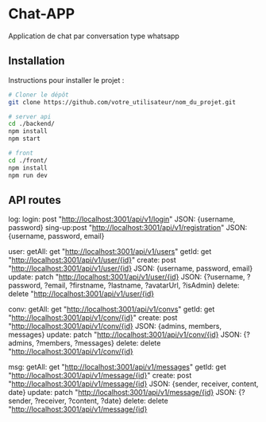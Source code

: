 # Chat-APP

Application de chat par conversation type whatsapp

## Installation

Instructions pour installer le projet :

```bash
# Cloner le dépôt
git clone https://github.com/votre_utilisateur/nom_du_projet.git

# server api
cd ./backend/
npm install
npm start

# front
cd ./front/
npm install
npm run dev
```

## API routes

log:
login:  post    "<http://localhost:3001/api/v1/login>"          JSON: {username, password}
sing-up:post    "<http://localhost:3001/api/v1/registration>"   JSON: {username, password, email}

user:
getAll: get     "<http://localhost:3001/api/v1/users>"
getId:  get     "<http://localhost:3001/api/v1/user/{id}>"
create: post    "<http://localhost:3001/api/v1/user/{id}>       JSON: {username, password, email}
update: patch   "<http://localhost:3001/api/v1/user/{id}>       JSON: {?username, ?password, ?email, ?firstname, ?lastname, ?avatarUrl, ?isAdmin}
delete: delete  "<http://localhost:3001/api/v1/user/{id}>

conv:
getAll: get     "<http://localhost:3001/api/v1/convs>"
getId:  get     "<http://localhost:3001/api/v1/conv/{id}>"
create: post    "<http://localhost:3001/api/v1/conv/{id}>       JSON: {admins, members, messages}
update: patch   "<http://localhost:3001/api/v1/conv/{id}>       JSON: {?admins, ?members, ?messages}
delete: delete  "<http://localhost:3001/api/v1/conv/{id}>

msg:
getAll: get     "<http://localhost:3001/api/v1/messages>"
getId:  get     "<http://localhost:3001/api/v1/message/{id}>"
create: post    "<http://localhost:3001/api/v1/message/{id}>       JSON: {sender, receiver, content, date}
update: patch   "<http://localhost:3001/api/v1/message/{id}>       JSON: {?sender, ?receiver, ?content, ?date}
delete: delete  "<http://localhost:3001/api/v1/message/{id}>
